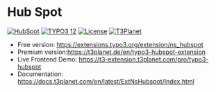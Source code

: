 # Hub Spot

  [![HubSpot](https://img.shields.io/badge/stable-v1.0.2-green?style=flat-square)](https://github.com/nitsan-technologies/ns_hubspot/tree//1.0.2) [![TYPO3 12](https://img.shields.io/badge/TYPO3-12-orange.svg?style=flat-square)](https://get.typo3.org/version/12) [![License](https://img.shields.io/badge/license-GPL--3.0-orange?style=flat-square)](https://www.gnu.org/licenses/gpl-3.0.en.html) [![T3Planet](https://img.shields.io/badge/T3Planet-HubSpot-50b99a?style=flat-square)](https://t3planet.de/en/typo3-hubspot-extension)

- Free version: https://extensions.typo3.org/extension/ns_hubspot
- Premium version:https://t3planet.de/en/typo3-hubspot-extension
- Live Frontend Demo: https://t3-extension.t3planet.com/pro/typo3-hubspot
- Documentation: https://docs.t3planet.com/en/latest/ExtNsHubspot/Index.html
